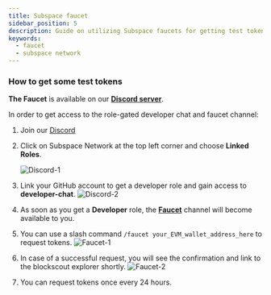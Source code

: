 ```yaml
---
title: Subspace faucet
sidebar_position: 5
description: Guide on utilizing Subspace faucets for getting test tokens
keywords:
  - faucet
  - subspace network
---
```



### How to get some test tokens

**The Faucet** is available on our [**Discord server**](https://discord.gg/subspace-network).


In order to get access to the role-gated developer chat and faucet channel:
1. Join our [Discord](https://discord.gg/subspace-network)
2. Click on Subspace Network at the top left corner and choose **Linked Roles**.

   ![Discord-1](/img/developers/Discord-1.png)

3. Link your GitHub account to get a developer role and gain access to **developer-chat**. 
   ![Discord-2](/img/developers/Discord-2.png)

4. As soon as you get a **Developer** role, the [**Faucet**](https://discord.com/channels/864285291518361610/1133496871499862077) channel will become available to you. 

5. You can use a slash command `/faucet your_EVM_wallet_address_here` to request tokens. 
  ![Faucet-1](/img/developers/Faucet-1.png)

6. In case of a successful request, you will see the confirmation and link to the blockscout explorer shortly.
  ![Faucet-2](/img/developers/Faucet-2.png)

7. You can request tokens once every 24 hours.
